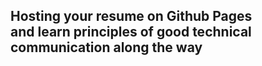 ## Hosting your resume on Github Pages <br/> and learn principles of good technical communication along the way
